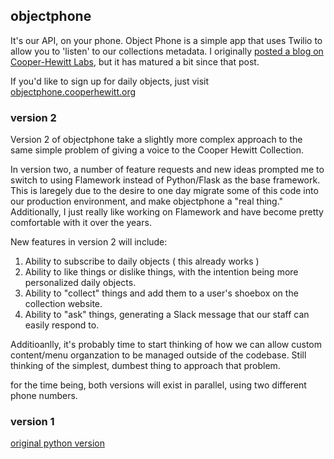 ## objectphone

It's our API, on your phone. Object Phone is a simple app that uses Twilio to allow you to 'listen' to our collections metadata. I originally [posted a blog on Cooper-Hewitt Labs](http://labs.cooperhewitt.org/2013/object-phone/), but it has matured a bit since that post.

If you'd like to sign up for daily objects, just visit [objectphone.cooperhewitt.org](http://objectphone.cooperhewitt.org)

### version 2

Version 2 of objectphone take a slightly more complex approach to the same simple problem of giving a voice to the Cooper Hewitt Collection. 

In version two, a number of feature requests and new ideas prompted me to switch to using Flamework instead of Python/Flask as the base framework. This is laregely due to the desire to one day migrate some of this code into our production environment, and make objectphone a "real thing." Additionally, I just really like working on Flamework and have become pretty comfortable with it over the years.

New features in version 2 will include:

1. Ability to subscribe to daily objects ( this already works )
2. Ability to like things or dislike things, with the intention being more personalized daily objects.
3. Ability to "collect" things and add them to a user's shoebox on the collection website.
4. Ability to "ask" things, generating a Slack message that our staff can easily respond to.

Additioanlly, it's probably time to start thinking of how we can allow custom content/menu organzation to be managed outside of the codebase. Still thinking of the simplest, dumbest thing to approach that problem.

for the time being, both versions will exist in parallel, using two different phone numbers.

### version 1

[original python version](https://github.com/cooperhewitt/objectphone/tree/python-phone)


